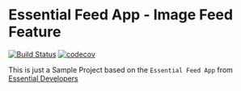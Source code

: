# Essential Feed App - Image Feed Feature

[![Build Status](https://travis-ci.com/dequin-cl/EssentialFeed.svg?branch=main)](https://travis-ci.com/dequin-cl/EssentialFeed)
[![codecov](https://codecov.io/gh/dequin-cl/EssentialFeed/branch/main/graph/badge.svg?token=F6Z74T3JWL)](https://codecov.io/gh/dequin-cl/EssentialFeed)

This is just a Sample Project based on the `Essential Feed App` from [Essential Developers](https://www.essentialdeveloper.com)